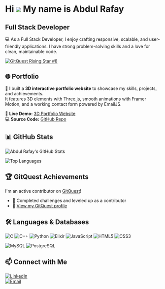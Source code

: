 Hi ![](https://user-images.githubusercontent.com/18350557/176309783-0785949b-9127-417c-8b55-ab5a4333674e.gif) My name is Abdul Rafay
===================================================================================================================================

Full Stack Developer
--------------------

💻 As a Full Stack Developer, I enjoy crafting responsive, scalable, and user-friendly applications. I have strong problem-solving skills and a love for clean, maintainable code.

[![GitQuest Rising Star #8](https://gitquest.dev/api/badges?type=ranking&rank=8&theme=dark)](https://gitquest.dev/player/Abdul-Rafay2005)


## 🌐 Portfolio

🚀 I built a **3D interactive portfolio website** to showcase my skills, projects, and achievements.  
It features 3D elements with Three.js, smooth animations with Framer Motion, and a working contact form powered by EmailJS.  

🔗 **Live Demo:** [3D Portfolio Website](https://3-d-portfolio-seven-kappa.vercel.app/)  
💻 **Source Code:** [GitHub Repo](https://github.com/Abdul-Rafay2005/3D_Portfolio)  


## 📊 GitHub Stats

![Abdul Rafay's GitHub Stats](https://github-readme-stats.vercel.app/api?username=Abdul-Rafay2005&show_icons=true&theme=radical)

![Top Languages](https://github-readme-stats.vercel.app/api/top-langs/?username=Abdul-Rafay2005&layout=compact&theme=radical)


## 🏆 GitQuest Achievements

I'm an active contributor on [GitQuest](https://gitquest.dev/player/Abdul-Rafay2005)!

- 🧩 Completed challenges and leveled up as a contributor  
- 🚀 [View my GitQuest profile](https://gitquest.dev/player/Abdul-Rafay2005)


## 🛠️ Languages & Databases

![C](https://img.shields.io/badge/C-00599C?style=flat&logo=c&logoColor=white)
![C++](https://img.shields.io/badge/C++-00599C?style=flat&logo=c%2B%2B&logoColor=white)
![Python](https://img.shields.io/badge/Python-3776AB?style=flat&logo=python&logoColor=white)
![Elixir](https://img.shields.io/badge/Elixir-4B275F?style=flat&logo=elixir&logoColor=white)
![JavaScript](https://img.shields.io/badge/JavaScript-F7DF1E?style=flat&logo=javascript&logoColor=black)
![HTML5](https://img.shields.io/badge/HTML5-E34F26?style=flat&logo=html5&logoColor=white)
![CSS3](https://img.shields.io/badge/CSS3-1572B6?style=flat&logo=css3&logoColor=white)

![MySQL](https://img.shields.io/badge/MySQL-4479A1?style=flat&logo=mysql&logoColor=white)
![PostgreSQL](https://img.shields.io/badge/PostgreSQL-4169E1?style=flat&logo=postgresql&logoColor=white)


## 📫 Connect with Me

[![LinkedIn](https://img.shields.io/badge/LinkedIn-blue?style=flat&logo=linkedin&logoColor=white)](https://www.linkedin.com/in/abdul-rafay-18bab5356/)  
[![Email](https://img.shields.io/badge/Gmail-D14836?style=flat&logo=gmail&logoColor=white)](mailto:mrabdulrafay7788@gmail.com)
